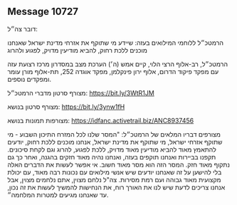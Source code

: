 ## Message 10727

דובר צה״ל:

הרמטכ״ל ללוחמי המילואים בעזה: שיידע מי שתוקף את אזרחי מדינת ישראל שאנחנו מוכנים ללכת רחוק, להביא מודיעין מדויק, לפגוע ולהרוג

הרמטכ״ל, רב-אלוף הרצי הלוי, קיים אמש (ה׳) הערכת מצב במסדרון מרכז רצועת עזה עם מפקד פיקוד הדרום, אלוף ירון פינקלמן, מפקד אוגדה 252, תת-אלוף מורן עומר ומפקדים נוספים. 

מצורף סרטון מדברי הרמטכ״ל: https://bit.ly/3WtR1JM

מצורף סרטון בנושא: https://bit.ly/3ynw1fH

מצורפות תמונות בנושא: https://idfanc.activetrail.biz/ANC8937456

מצורפים דבריו המלאים של הרמטכ״ל: "המסר שלנו לכל המזרח התיכון השבוע - מי שתוקף אזרחי ישראל, מי שתוקף את מדינת ישראל, אנחנו מוכנים ללכת רחוק, יודעים להתאמץ מאוד להביא מודיעין מאוד מדויק, ללכת לפגוע, להרוג וגם לקחת סיכונים. תקפנו בביירות ואנחנו תוקפים בעזה, ואנחנו נהיה מאוד חזקים בהגנה, ואחר כך גם נתקוף מאוד חזק. המסר הזה הוא מסר מאוד חשוב. אי אפשר לעשות את הדברים האלה בלי להישען על זה שאנחנו יודעים שיש אנשי מילואים עם נכונות רבה מאוד, עם יכולת מקצועית מאוד גבוהה ועם רמת מסירות. צה"ל נלחם מצוין, אתם נלחמים מצוין, אבל אנחנו צריכים לדעת שיש לנו את האורך רוח, את הנחישות להמשיך לעשות את זה נכון, עד שאנחנו מגיעים למטרות המלחמה״.

